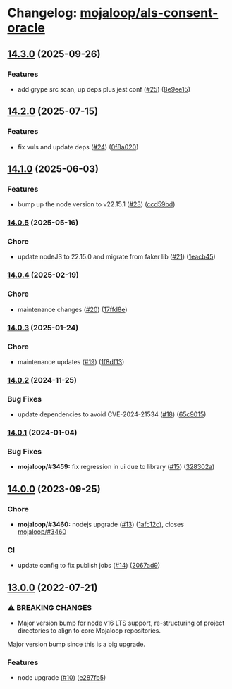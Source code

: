 # Changelog: [mojaloop/als-consent-oracle](https://github.com/mojaloop/als-consent-oracle)
## [14.3.0](https://github.com/mojaloop/ml-testing-toolkit-shared-lib/compare/v14.2.0...v14.3.0) (2025-09-26)


### Features

* add grype src scan, up deps plus jest conf ([#25](https://github.com/mojaloop/ml-testing-toolkit-shared-lib/issues/25)) ([8e9ee15](https://github.com/mojaloop/ml-testing-toolkit-shared-lib/commit/8e9ee15cd3292e27ac443d42bdc1dffd22364aa2))

## [14.2.0](https://github.com/mojaloop/ml-testing-toolkit-shared-lib/compare/v14.1.0...v14.2.0) (2025-07-15)


### Features

* fix vuls and update deps ([#24](https://github.com/mojaloop/ml-testing-toolkit-shared-lib/issues/24)) ([0f8a020](https://github.com/mojaloop/ml-testing-toolkit-shared-lib/commit/0f8a0202058b5ba6cd855ba987f22b384911403a))

## [14.1.0](https://github.com/mojaloop/ml-testing-toolkit-shared-lib/compare/v14.0.5...v14.1.0) (2025-06-03)


### Features

* bump up the node version to v22.15.1 ([#23](https://github.com/mojaloop/ml-testing-toolkit-shared-lib/issues/23)) ([ccd59bd](https://github.com/mojaloop/ml-testing-toolkit-shared-lib/commit/ccd59bdc348ab1b9bce1cb2ee69f6553fb7021a5))

### [14.0.5](https://github.com/mojaloop/ml-testing-toolkit-shared-lib/compare/v14.0.4...v14.0.5) (2025-05-16)


### Chore

* update nodeJS to 22.15.0 and migrate from faker lib ([#21](https://github.com/mojaloop/ml-testing-toolkit-shared-lib/issues/21)) ([1eacb45](https://github.com/mojaloop/ml-testing-toolkit-shared-lib/commit/1eacb4575b250c91d0288345c4280fcdd74852eb))

### [14.0.4](https://github.com/mojaloop/ml-testing-toolkit-shared-lib/compare/v14.0.3...v14.0.4) (2025-02-19)


### Chore

* maintenance changes ([#20](https://github.com/mojaloop/ml-testing-toolkit-shared-lib/issues/20)) ([17ffd8e](https://github.com/mojaloop/ml-testing-toolkit-shared-lib/commit/17ffd8e465b6c6d0fa5734cf3ffda37b6d17894b))

### [14.0.3](https://github.com/mojaloop/ml-testing-toolkit-shared-lib/compare/v14.0.2...v14.0.3) (2025-01-24)


### Chore

* maintenance updates ([#19](https://github.com/mojaloop/ml-testing-toolkit-shared-lib/issues/19)) ([1f8df13](https://github.com/mojaloop/ml-testing-toolkit-shared-lib/commit/1f8df132db1da282c011066d8abeb9c1a2af1f60))

### [14.0.2](https://github.com/mojaloop/ml-testing-toolkit-shared-lib/compare/v14.0.1...v14.0.2) (2024-11-25)


### Bug Fixes

* update dependencies to avoid CVE-2024-21534 ([#18](https://github.com/mojaloop/ml-testing-toolkit-shared-lib/issues/18)) ([65c9015](https://github.com/mojaloop/ml-testing-toolkit-shared-lib/commit/65c90151c1113274f822aaa98f6ab47d575c7422))

### [14.0.1](https://github.com/mojaloop/ml-testing-toolkit-shared-lib/compare/v14.0.0...v14.0.1) (2024-01-04)


### Bug Fixes

* **mojaloop/#3459:** fix regression in ui due to library ([#15](https://github.com/mojaloop/ml-testing-toolkit-shared-lib/issues/15)) ([328302a](https://github.com/mojaloop/ml-testing-toolkit-shared-lib/commit/328302a070f4d87f183a57e0e05cb56328e5d125))

## [14.0.0](https://github.com/mojaloop/ml-testing-toolkit-shared-lib/compare/v13.0.0...v14.0.0) (2023-09-25)


### Chore

* **mojaloop/#3460:** nodejs upgrade ([#13](https://github.com/mojaloop/ml-testing-toolkit-shared-lib/issues/13)) ([1afc12c](https://github.com/mojaloop/ml-testing-toolkit-shared-lib/commit/1afc12c83f1a1b990b001baa6468acc41134eb2f)), closes [mojaloop/#3460](https://github.com/mojaloop/project/issues/3460)


### CI

* update config to fix publish jobs ([#14](https://github.com/mojaloop/ml-testing-toolkit-shared-lib/issues/14)) ([2067ad9](https://github.com/mojaloop/ml-testing-toolkit-shared-lib/commit/2067ad92e7dce3ff8f440c74f2eea91133fd7842))

## [13.0.0](https://github.com/mojaloop/ml-testing-toolkit-shared-lib/compare/v12.2.0...v13.0.0) (2022-07-21)


### ⚠ BREAKING CHANGES

* Major version bump for node v16 LTS support, re-structuring of project directories to align to core Mojaloop repositories.

Major version bump since this is a big upgrade.

### Features

* node upgrade ([#10](https://github.com/mojaloop/ml-testing-toolkit-shared-lib/issues/10)) ([e287fb5](https://github.com/mojaloop/ml-testing-toolkit-shared-lib/commit/e287fb517671689036d63f56cb27f0af1da64451))
